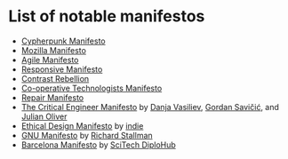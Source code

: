 # List of notable manifestos


* [Cypherpunk Manifesto](https://www.activism.net/cypherpunk/manifesto.html)
* [Mozilla Manifesto](https://www.mozilla.org/en-US/about/manifesto/)
* [Agile Manifesto](http://agilemanifesto.org/)
* [Responsive Manifesto](http://www.responsive.org/manifesto/)
* [Contrast Rebellion](https://contrastrebellion.com/)
* [Co-operative Technologists Manifesto](https://www.coops.tech/manifesto)
* [Repair Manifesto](https://www.ifixit.com/Manifesto)
* [The Critical Engineer Manifesto](https://criticalengineering.org/) by [Danja Vasiliev](http://k0a1a.net/), [Gordan Savičić](https://www.yugo.at), and [Julian Oliver](https://julianoliver.com)
* [Ethical Design Manifesto](https://2017.ind.ie/ethical-design/) by [indie](http://ind.ie)
* [GNU Manifesto](https://www.gnu.org/gnu/manifesto.html) by [Richard Stallman](https://stallman.org)
* [Barcelona Manifesto](http://www.scitechdiplohub.org/manifesto/) by [SciTech DiploHub](http://www.scitechdiplohub.org)


